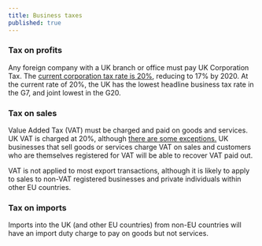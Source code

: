 ```yaml
---
title: Business taxes
published: true
---
```

### Tax on profits

Any foreign company with a UK branch or office must pay UK Corporation Tax. The [current corporation tax rate is 20%](https://www.gov.uk/corporation-tax-rates/rates), reducing to 17% by 2020. At the current rate of 20%, the UK has the lowest headline business tax rate in the G7, and joint lowest in the G20. 

### Tax on sales

Value Added Tax (VAT) must be charged and paid on goods and services. UK VAT is charged at 20%, although [there are some exceptions.](https://www.gov.uk/guidance/rates-of-vat-on-different-goods-and-services) UK businesses that sell goods or services charge VAT on sales and customers who are themselves registered for VAT will be able to recover VAT paid out.  

VAT is not applied to most export transactions, although it is likely to apply to sales to non-VAT registered businesses and private individuals within other EU countries. 

### Tax on imports

Imports into the UK (and other EU countries) from non-EU countries will have an import duty charge to pay on goods but not services.
